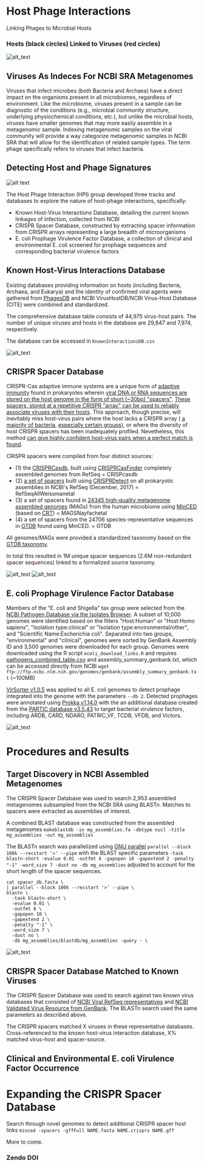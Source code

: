 # Host Phage Interactions
Linking Phages to Microbial Hosts

### Hosts (black circles) Linked to Viruses (red circles)

![alt_text](https://github.com/NCBI-Codeathons/Host_Phage_Interactions/blob/development/images/bipartite_hotsvir_circle.png)

## Viruses As Indeces For NCBI SRA Metagenomes

Viruses that infect microbes (both Bacteria and Archaea) have a direct impact on the organisms present in all microbiomes, regardless of environment. Like the microbiome, viruses present in a sample can be diagnostic of the conditions (e.g., microbial community structure, underlying physiochemical conditions, etc.), but unlike the microbial hosts, viruses have smaller genomes that may more easily assemble in a metagenomic sample. Indexing metagenomic samples on the viral community will provide a way categorize metagenomic samples in NCBI SRA that will allow for the identification of related sample types. The term phage specifically refers to viruses that infect bacteria.

## Detecting Host and Phage Signatures

![alt text](https://github.com/NCBI-Codeathons/Host_Phage_Interactions/blob/development/images/Flow.jpg)

The Host Phage Interaction (HPI) group developed three tracks and databases to explore the nature of host-phage interactions, specifically:

 - Known Host-Virus Interactions Database, detailing the current known linkages of infection, collected from NCBI
 - CRISPR Spacer Database, constructed by extracting spacer information from CRISPR arrays representing a large breadth of microorganisms 
 - E. coli Prophage Virulence Factor Database, a collection of clinical and environmental E. coli screened for prophage sequences and corresponding bacterial virulence factors

## Known Host-Virus Interactions Database

Existing databases providing information on hosts (including Bacteria, Archaea, and Eukarya) and the identity of confirmed viral agents were gathered from [PhagesDB](https://phagesdb.org/) and NCBI VirusHostDB/NCBI Virus-Host Database (CITE) were combined and standardized.

The comprehensive database table consists of 44,975 virus-host pairs. The number of unique viruses and hosts in the database are 29,847 and 7,974, respectively.

The database can be accessed in `KnownInteractionsDB.csv`

![alt_text](https://github.com/NCBI-Codeathons/Host_Phage_Interactions/blob/development/images/KnownInteractionDB.png)

## CRISPR Spacer Database

CRISPR-Cas adaptive immune systems are a unique form of [adaptive immunity](https://science.sciencemag.org/content/315/5819/1709) found in prokaryotes wherein [viral DNA or RNA sequences are stored on the host genome in the form of short (~30bp) "spacers"](https://link.springer.com/article/10.1007/s00239-004-0046-3). [These spacers, stored at a repetitive CRISPR "array" can be used to reliably associate viruses with their hosts](https://academic.oup.com/femsre/article/40/2/258/2570202). This approach, though precise, will inevitably miss host-virus pairs where the host lacks a CRISPR array ( [a majority of bacteria](https://www.nature.com/articles/nrmicro3569), [especially certain groups](https://www.nature.com/articles/ncomms10613?origin=ppub)), or where the diversity of host CRISPR spacers has been inadequately profiled. Nevetheless, this method [can give highly confident host-virus pairs when a perfect match is found](https://academic.oup.com/femsre/article/40/2/258/2570202).

CRISPR spacers were compiled from four distinct sources: 
 - (1) the [CRISPRCasdb](https://crisprcas.i2bc.paris-saclay.fr/Home/Download), built using [CRISPRCasFinder](https://academic.oup.com/nar/article/46/W1/W246/5001162) completely assembled genomes from RefSeq = CRISPcasdb
 - (2) [a set of spacers](https://www.liebertpub.com/doi/full/10.1089/crispr.2018.0034) built using [CRISPRDetect](https://www.ncbi.nlm.nih.gov/pmc/articles/PMC4869251/) on all prokaryotic assemblies in NCBI's RefSeq (December, 2017) = RefSeqAllWeissmanetal 
 - (3) a set of spacers found in [24345 high-quality metagenome assembled genomes](https://www.nature.com/articles/s41586-019-1058-x) (MAGs) from the human microbiome using [MinCED](https://github.com/ctSkennerton/minced) (based on [CRT](https://bmcbioinformatics.biomedcentral.com/articles/10.1186/1471-2105-8-209)) = MAGSNayfachetal
 - (4) a set of spacers from the 24706 species-representative sequences in [GTDB](https://www.biorxiv.org/content/10.1101/771964v1) found using MinCED. = GTDB

 All genomes/MAGs were provided a standardized taxonomy based on the [GTDB taxonomy](https://gtdb.ecogenomic.org/). 

 In total this resulted in 1M unique spacer sequences (2.6M non-redundant spacer sequences) linked to a formalized source taxonomy.

 ![alt_text](https://github.com/NCBI-Codeathons/Host_Phage_Interactions/blob/development/images/Spacer-Distribution-From-Source.png)
 ![alt_text](https://github.com/NCBI-Codeathons/Host_Phage_Interactions/blob/development/images/Spacer-Taxon-Origin-Class.png)

## E. coli Prophage Virulence Factor Database  

Members of the "E. coli and Shigella" tax group were selected from the [NCBI Pathogen Database via the Isolates Browser](https://www.ncbi.nlm.nih.gov/pathogens/isolates/#/search/taxgroup_name:%22E.coli%20and%20Shigella%22). A subset of 10,000 genomes were identified based on the filters "Host:Human" or "Host:Homo sapiens", "Isolation type:clinical" or "Isolation type:environmental/other", and "Scientific Name:Escherichia coli". Separated into two groups, "environmental" and "clinical", genomes were sorted by GenBank Assembly ID and 3,500 genomes were downloaded for each group. Genomes were downloaded using the R script `ecoli_download_links.R` and requires [pathogens_combined_table.csv](https://github.com/NCBI-Codeathons/Host_Phage_Interactions/blob/development/data/pathogens_combined_table.csv) and assembly_summary_genbank.txt, which can be accessed directly from NCBI `wget ftp://ftp.ncbi.nlm.nih.gov/genomes/genbank/assembly_summary_genbank.txt` (~100MB)


[VirSorter v1.0.5](https://github.com/simroux/VirSorter) was applied to all E. coli genomes to detect prophage integrated into the genome with the parameters `--db 2`. Detected prophages were annotated using [Prokka v1.14.0](https://github.com/tseemann/prokka) with the an additional database created from the [PARTIC database v3.5.43](https://www.patricbrc.org/) to target bacterial virulence factors, including ARDB, CARD, NDARO, PATRIC_VF, TCDB, VFDB, and Victors.

![alt_text](https://github.com/NCBI-Codeathons/Host_Phage_Interactions/blob/development/images/ProphagePipeline.jpg)


# Procedures and Results

## Target Discovery in NCBI Assembled Metagenomes

The CRISPR Spacer Database was used to search 2,953 assembled metagenomes subsampled from the NCBI SRA using BLASTn. Matches to spacers were extracted as assemblies of interest.

A combined BLAST database was constructed from the assembled metagenomes `makeblastdb -in mg_assemblies.fa -dbtype nucl -title mg_assemblies -out mg_assemblies`

The BLASTn search was parallelized using [GNU parallel](https://www.gnu.org/software/parallel/) `parallel --block 100k --recstart '>' --pipe` with the BLAST specific parameters `-task blastn-short -evalue 0.01 -outfmt 6 -gapopen 10 -gapextend 2 -penalty "-1" -word_size 7 -dust no -db mg_assemblies` adjusted to account for the short length of the spacer sequences.

```
cat spacer_db.fasta \
| parallel --block 100k --recstart '>' --pipe \
blastn \
  -task blastn-short \
  -evalue 0.01 \
  -outfmt 6 \
  -gapopen 10 \
  -gapextend 2 \
  -penalty "-1" \
  -word_size 7 \
  -dust no \
  -db mg_assemblies/blastdb/mg_assemblies -query - \
```

![alt_text](https://github.com/NCBI-Codeathons/Host_Phage_Interactions/blob/development/images/HPI-CRISPR-DB-Workflow2.png)

## CRISPR Spacer Database Matched to Known Viruses

The CRISPR Spacer Database was used to search against two known virus databases that consisted of [NCBI Viral RefSeq representatives](https://www.ncbi.nlm.nih.gov/genome/viruses/) and [NCBI Validated Virus Resource from GenBank](https://www.ncbi.nlm.nih.gov/labs/virus/vssi/#/). The BLASTn search used the same parameters as described above.

The CRISPR spacers matched X viruses in these representative databases. Cross-referenced to the known host-virus interaction database, X% matched virus-host and spacer-source.

## Clinical and Environmental E. coli Virulence Factor Occurrence 

# Expanding the CRISPR Spacer Database

Search through novel genomes to detect additional CRISPR spacer host links `minced -spacers -gffFull NAME.fasta NAME.crisprs NAME.gff`


More to come.

### Zendo DOI
